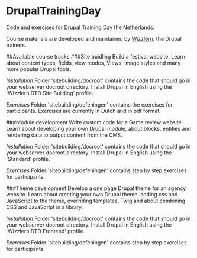 # DrupalTrainingDay
Code and exercises for [Drupal Training Day](http://drupaltrainingday.nl) the Netherlands.

Course materials are developed and maintained by [Wizzlern](http://wizzlern.nl), the Drupal trainers.

##Available course tracks
###Site buidling
Build a festival website. Learn about content types, fields, view modes, Views, image styles and many
more popular Drupal tools.

*Installation*
Folder 'sitebuilding/docroot' contains the code that should go in your webserver docroot directory.
Install Drupal in English using the 'Wizzlern DTD Site Building' profile.

*Exercises*
Folder 'sitebuilding/oefeningen' contains the exercises for participants. Exercises are currently in 
Dutch and in pdf format.

###Module development
Write custom code for a Game review website. Learn about developing your own Drupal module, about 
blocks, entities and rendering data to output content from the CMS.

*Installation*
Folder 'sitebuilding/docroot' contains the code that should go in your webserver docroot directory.
Install Drupal in English using the 'Standard' profile.

*Exercises*
Folder 'sitebuilding/oefeningen' contains step by step exercises for participants.

###Theme development
Develop a one page Drupal theme for an agency website. Learn about creating your own Drupal theme,
adding css and JavaScript to the theme, overriding templates, Twig and about combining CSS and 
JavaScript in a library.

*Installation*
Folder 'sitebuilding/docroot' contains the code that should go in your webserver docroot directory.
Install Drupal in English using the 'Wizzlern DTD Frontend' profile.

*Exercises*
Folder 'sitebuilding/oefeningen' contains step by step exercises for participants.
